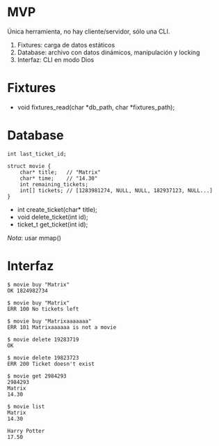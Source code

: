 # MVP

Única herramienta, no hay cliente/servidor, sólo una CLI.

1. Fixtures: carga de datos estáticos
2. Database: archivo con datos dinámicos, manipulación y locking
3. Interfaz: CLI en modo Dios


# Fixtures

- void fixtures_read(char *db_path, char *fixtures_path);


# Database
    int last_ticket_id;

    struct movie {
        char* title;   // "Matrix"
        char* time;    // "14.30"
        int remaining_tickets;
        int[] tickets; // [1283981274, NULL, NULL, 182937123, NULL...]
    }

- int create_ticket(char* title);
- void delete_ticket(int id);
- ticket_t get_ticket(int id);

*Nota*: usar mmap()


# Interfaz

    $ movie buy "Matrix"
    OK 1824982734

    $ movie buy "Matrix"
    ERR 100 No tickets left

    $ movie buy "Matrixaaaaaaa"
    ERR 101 Matrixaaaaaa is not a movie

    $ movie delete 19283719
    OK

    $ movie delete 19823723
    ERR 200 Ticket doesn't exist

    $ movie get 2984293
    2984293
    Matrix
    14.30

    $ movie list
    Matrix
    14.30

    Harry Potter
    17.50